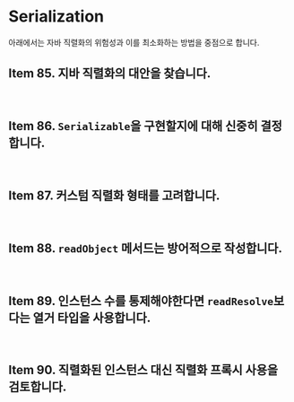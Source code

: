 # Serialization

아래에서는 자바 직렬화의 위험성과 이를 최소화하는 방법을 중점으로 합니다.

## Item 85. 지바 직렬화의 대안을 찾습니다.

<br/>

## Item 86. `Serializable`을 구현할지에 대해 신중히 결정합니다.

<br/>

## Item 87. 커스텀 직렬화 형태를 고려합니다.

<br/>

## Item 88. `readObject` 메서드는 방어적으로 작성합니다.

<br/>

## Item 89. 인스턴스 수를 통제해야한다면 `readResolve`보다는 열거 타입을 사용합니다.

<br/>

## Item 90. 직렬화된 인스턴스 대신 직렬화 프록시 사용을 검토합니다.
